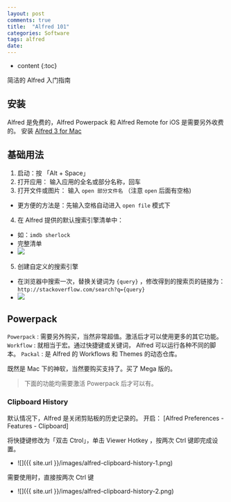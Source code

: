 ```yaml
---
layout: post
comments: true
title:  "Alfred 101"
categories: Software
tags: alfred
date:
---
```


* content
{:toc}

简洁的 Alfred 入门指南



## 安装

Alfred 是免费的，Alfred Powerpack 和 Alfred Remote for iOS 是需要另外收费的。
安装 [Alfred 3 for Mac](https://www.alfredapp.com/)


## 基础用法

1. 启动：按 「Alt + Space」
2. 打开应用： 输入应用的全名或部分名称，回车
3. 打开文件或图片： 输入 `open 部分文件名` （注意 `open` 后面有空格)
  * 更方便的方法是：先输入空格自动进入 `open file` 模式下
4. 在 Alfred 提供的默认搜索引擎清单中：
  * 如：`imdb sherlock`
  * 完整清单
  * ![]({{site.url}}/images/alfred-web-search.png)
5. 创建自定义的搜索引擎
  * 在浏览器中搜索一次，替换关键词为 `{query}` ，修改得到的搜索页的链接为： `http://stackoverflow.com/search?q={query}`
  * ![]({{site.url}}/images/alfred-custom-search.png)


## Powerpack

`Powerpack` : 需要另外购买，当然非常超值。激活后才可以使用更多的其它功能。
`Workflow` : 就相当于宏。通过快捷键或关键词， Alfred 可以运行各种不同的脚本。
`Packal` : 是 Alfred 的 Workflows 和 Themes 的动态仓库。

既然是 Mac 下的神软，当然要购买支持了。买了 Mega 版的。

> 下面的功能均需要激活 Powerpack 后才可以有。

### Clipboard History

默认情况下，Alfred 是关闭剪贴板的历史记录的。
开启： [Alfred Preferences - Features - Clipboard]

将快捷键修改为「双击 Ctrol」，单击 Viewer Hotkey ，按两次 Ctrl 键即完成设置。

* ![]({{ site.url }}/images/alfred-clipboard-history-1.png)


需要使用时，直接按两次 Ctrl 键
* ![]({{ site.url }}/images/alfred-clipboard-history-2.png)
